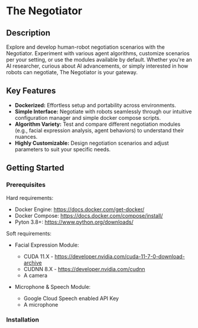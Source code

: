 # The Negotiator

## Description

Explore and develop human-robot negotiation scenarios with the Negotiator. Experiment with various agent algorithms, customize scenarios per your setting, or use the modules available by default. Whether you're an AI researcher, curious about AI advancements, or simply interested in how robots can negotiate, The Negotiator is your gateway.

## Key Features

* **Dockerized:** Effortless setup and portability across environments.
* **Simple Interface:** Negotiate with robots seamlessly through our intuitive configuration manager and simple docker compose scripts.
* **Algorithm Variety:** Test and compare different negotiation modules (e.g., facial expression analysis, agent behaviors) to understand their nuances.
* **Highly Customizable:** Design negotiation scenarios and adjust parameters to suit your specific needs.

## Getting Started

### Prerequisites

Hard requirements:
* Docker Engine: https://docs.docker.com/get-docker/
* Docker Compose: https://docs.docker.com/compose/install/
* Pyton 3.8+: https://www.python.org/downloads/

Soft requirements:
* Facial Expression Module:
  - CUDA 11.X - https://developer.nvidia.com/cuda-11-7-0-download-archive
  - CUDNN 8.X - https://developer.nvidia.com/cudnn
  - A camera
  
* Microphone & Speech Module:
  - Google Cloud Speech enabled API Key
  - A microphone

### Installation

